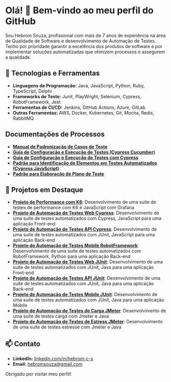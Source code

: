 # Olá! 👋 Bem-vindo ao meu perfil do GitHub

Sou Hebrom Souza, profissional com mais de 7 anos de experiência na área de Qualidade de Software e desenvolvimento de Automação de Testes. Tenho por prioridade garantir a excelência dos produtos de software e por implementar soluções automatizadas que otimizem processos e assegurem a qualidade.

## 🔧 Tecnologias e Ferramentas
- **Linguagens de Programação:** Java, JavaScript, Python, Ruby, TypeScript, Delphi
- **Frameworks de Teste:** Junit, PlayWright, Selenium, Cypress, RobotFramework, Jest
- **Ferramentas de CI/CD:** Jenkins, GitHub Actions, Azure, GitLab
- **Outras Ferramentas:** AWS, Docker, Kubernetes, Git, Mocha, Redis, RabbitMQ

## Documentações de Processos
- [**Manual de Padronização de Casos de Teste**](https://github.com/hebroms/hebroms/wiki/Padr%C3%A3o-para-Documenta%C3%A7%C3%A3o-de-Casos-de-Teste)
- [**Guia de Configuração e Execução de Testes (Cypress Cucumber)**](https://github.com/hebroms/hebroms/wiki/Guia-de-Configura%C3%A7%C3%A3o-e-Execu%C3%A7%C3%A3o-de-Testes-(Cypress---Cucumber))
- [**Guia de Configuração e Execução de Testes com Cypress**](https://github.com/hebroms/hebroms/wiki/Guia-de-Configura%C3%A7%C3%A3o-e-Execu%C3%A7%C3%A3o-de-Testes-com-Cypress)
- [**Padrão para Identificação de Elementos em Testes Automatizados (Cypress JavaScript)**](https://github.com/hebroms/hebroms/wiki/Padr%C3%A3o-para-Identifica%C3%A7%C3%A3o-de-Elementos-em-Testes-Automatizados-(Cypress---JavaScript))
- [**Padrão para Elaboração de Plano de Teste**](https://github.com/hebroms/hebroms/wiki/Padr%C3%A3o-para-Elabora%C3%A7%C3%A3o-de-Plano-de-Teste-(Baseado-na-ISO-29119%E2%80%903))

## 📌 Projetos em Destaque
- [**Projeto de Performance com K6**](https://github.com/hebroms/k6-performance-tests): Desenvolvimento de uma suíte de testes de performance com K6 e JavaScript com Grafana
- [**Projeto de Automação de Testes Web Cypress**](https://github.com/hebroms/automacao-web-cypress): Desenvolvimento de uma suíte de testes automatizados com Cypress, JavaScript para uma aplicação Front-end
- [**Projeto de Automação de Testes API Cypress**](https://github.com/hebroms/automation_api_cypress_typescript): Desenvolvimento de uma suíte de testes automatizados com JUnit, JavaScript para uma aplicação Back-end
- [**Projeto de Automação de Testes Mobile RobotFramework**](https://github.com/hebroms/mobile-robotframework-automation): Desenvolvimento de uma suíte de testes automatizados com RobotFramework, Python para uma aplicação Back-end
- [**Projeto de Automação de Testes Web JUnit**](https://github.com/hebroms/): Desenvolvimento de uma suíte de testes automatizados com JUnit, Java para uma aplicação Front-end
- [**Projeto de Automação de Testes API JUnit**](https://github.com/hebroms/testesAPI): Desenvolvimento de uma suíte de testes automatizados com JUnit, Java para uma aplicação Back-end
- [**Projeto de Automação de Testes Mobile JUnit**](https://github.com/hebroms/testesMobile): Desenvolvimento de uma suíte de testes automatizados com JUnit, Java para uma aplicação Mobile
- [**Projeto de Automação de Testes de Carga JMeter**](https://github.com/hebroms/testesCarga): Desenvolvimento de uma suíte de testes carga com Jmeter e Java
- [**Projeto de Automação de Testes de Estress JMeter**](https://github.com/hebroms/testesEstresse): Desenvolvimento de uma suíte de testes estresse com Jmeter e Java

## 📫 Contato
- **LinkedIn:** [linkedin.com/in/hebrom-c-s](https://www.linkedin.com/in/hebrom-c-s)
- **Email:** [hebromsouza@gmail.com](mailto:hebromsouza@gmail.com)

Obrigado por visitar meu perfil!
